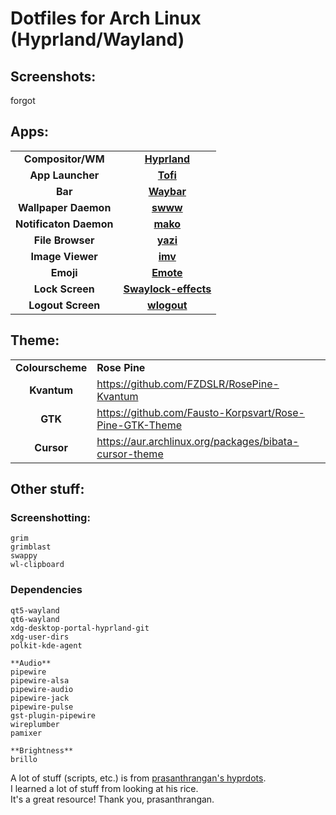 # Dotfiles for Arch Linux (Hyprland/Wayland)

## Screenshots:
forgot

## Apps:

|                                         |                                                                             |
| --------------------------------------- | --------------------------------------------------------------------------- |
| <center>**Compositor/WM**</center>      | <center>[**Hyprland**](https://hyprland.org/)</center>                      |
| <center>**App Launcher**</center>       | <center>[**Tofi**](https://github.com/philj56/tofi)</center>                |
| <center>**Bar**</center>                | <center>[**Waybar**](https://github.com/Alexays/Waybar)</center>            |
| <center>**Wallpaper Daemon**</center>   | <center>[**swww**](https://github.com/Horus645/swww)</center>               |
| <center>**Notificaton Daemon**</center> | <center>[**mako**](https://github.com/emersion/mako)</center>               |
| <center>**File Browser**</center>       | <center>[**yazi**](https://github.com/sxyazi/yazi)</center>                 |
| <center>**Image Viewer**</center>       | <center>[**imv**](https://git.sr.ht/~exec64/imv/)</center>                  |
| <center>**Emoji**</center>              | <center>[**Emote**](https://github.com/tom-james-watson/Emote)</center>     |
| <center>**Lock Screen**</center>        | <center>[**Swaylock-effects**](https://github.com/jirutka/swaylock-effects) |
| <center>**Logout Screen**</center>      | <center>[**wlogout**](https://github.com/ArtsyMacaw/wlogout)</center>       |

## Theme:

|                                   |                                                         |
| --------------------------------- | ------------------------------------------------------- |
| <center>**Colourscheme**</center> | **Rose Pine**                                           |
| <center>**Kvantum**</center>      | https://github.com/FZDSLR/RosePine-Kvantum              |
| <center>**GTK**</center>          | https://github.com/Fausto-Korpsvart/Rose-Pine-GTK-Theme |
| <center>**Cursor**</center>       | https://aur.archlinux.org/packages/bibata-cursor-theme  |

## Other stuff:

### Screenshotting:

```
grim
grimblast
swappy
wl-clipboard
```

### Dependencies

```
qt5-wayland
qt6-wayland
xdg-desktop-portal-hyprland-git
xdg-user-dirs
polkit-kde-agent

**Audio**
pipewire
pipewire-alsa
pipewire-audio
pipewire-jack
pipewire-pulse
gst-plugin-pipewire
wireplumber
pamixer

**Brightness**
brillo
```

A lot of stuff (scripts, etc.) is from [prasanthrangan's hyprdots](https://github.com/prasanthrangan/hyprdots). <br>
I learned a lot of stuff from looking at his rice. <br>
It's a great resource! Thank you, prasanthrangan.
